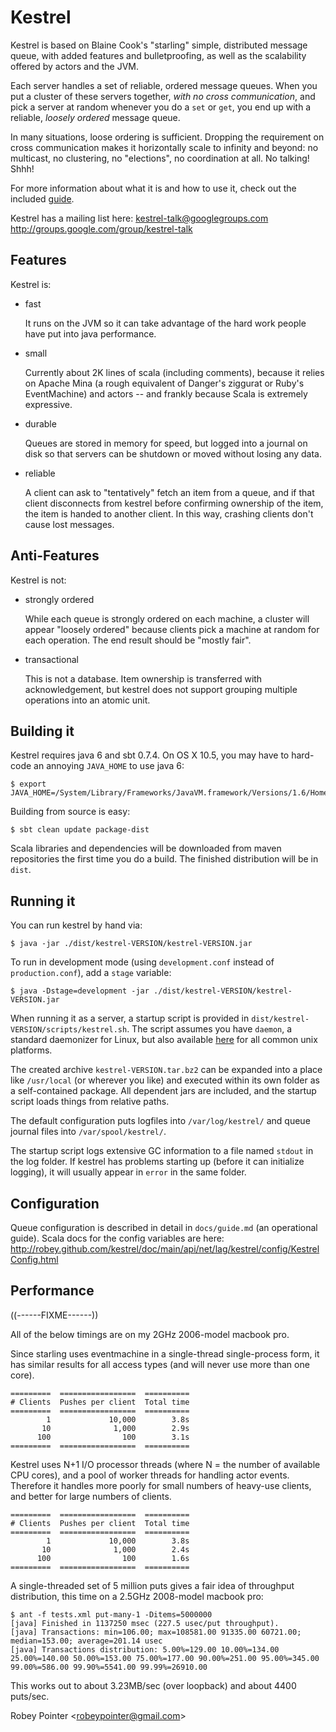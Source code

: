 
Kestrel
=======

Kestrel is based on Blaine Cook's "starling" simple, distributed message
queue, with added features and bulletproofing, as well as the scalability
offered by actors and the JVM.

Each server handles a set of reliable, ordered message queues. When you put a
cluster of these servers together, *with no cross communication*, and pick a
server at random whenever you do a `set` or `get`, you end up with a reliable,
*loosely ordered* message queue.

In many situations, loose ordering is sufficient. Dropping the requirement on
cross communication makes it horizontally scale to infinity and beyond: no
multicast, no clustering, no "elections", no coordination at all. No talking!
Shhh!

For more information about what it is and how to use it, check out
the included [guide](docs/guide.md).

Kestrel has a mailing list here: <kestrel-talk@googlegroups.com>
http://groups.google.com/group/kestrel-talk


Features
--------

Kestrel is:

- fast

  It runs on the JVM so it can take advantage of the hard work people have
  put into java performance.

- small

  Currently about 2K lines of scala (including comments), because it relies
  on Apache Mina (a rough equivalent of Danger's ziggurat or Ruby's
  EventMachine) and actors -- and frankly because Scala is extremely
  expressive.

- durable

  Queues are stored in memory for speed, but logged into a journal on disk
  so that servers can be shutdown or moved without losing any data.

- reliable

  A client can ask to "tentatively" fetch an item from a queue, and if that
  client disconnects from kestrel before confirming ownership of the item,
  the item is handed to another client. In this way, crashing clients don't
  cause lost messages.


Anti-Features
-------------

Kestrel is not:

- strongly ordered

  While each queue is strongly ordered on each machine, a cluster will
  appear "loosely ordered" because clients pick a machine at random for
  each operation. The end result should be "mostly fair".

- transactional

  This is not a database. Item ownership is transferred with acknowledgement,
  but kestrel does not support grouping multiple operations into an atomic
  unit.


Building it
-----------

Kestrel requires java 6 and sbt 0.7.4. On OS X 10.5, you may have to hard-code
an annoying `JAVA_HOME` to use java 6:

    $ export JAVA_HOME=/System/Library/Frameworks/JavaVM.framework/Versions/1.6/Home

Building from source is easy:

    $ sbt clean update package-dist

Scala libraries and dependencies will be downloaded from maven repositories
the first time you do a build. The finished distribution will be in `dist`.


Running it
----------

You can run kestrel by hand via:

    $ java -jar ./dist/kestrel-VERSION/kestrel-VERSION.jar

To run in development mode (using `development.conf` instead of
`production.conf`), add a `stage` variable:

    $ java -Dstage=development -jar ./dist/kestrel-VERSION/kestrel-VERSION.jar

When running it as a server, a startup script is provided in
`dist/kestrel-VERSION/scripts/kestrel.sh`. The script assumes you have
`daemon`, a standard daemonizer for Linux, but also available
[here](http://libslack.org/daemon/) for all common unix platforms.

The created archive `kestrel-VERSION.tar.bz2` can be expanded into a place
like `/usr/local` (or wherever you like) and executed within its own folder as
a self-contained package. All dependent jars are included, and the startup
script loads things from relative paths.

The default configuration puts logfiles into `/var/log/kestrel/` and queue
journal files into `/var/spool/kestrel/`.

The startup script logs extensive GC information to a file named `stdout` in
the log folder. If kestrel has problems starting up (before it can initialize
logging), it will usually appear in `error` in the same folder.


Configuration
-------------

Queue configuration is described in detail in `docs/guide.md` (an operational
guide). Scala docs for the config variables are here:
http://robey.github.com/kestrel/doc/main/api/net/lag/kestrel/config/KestrelConfig.html


Performance
-----------

((------FIXME------))

All of the below timings are on my 2GHz 2006-model macbook pro.

Since starling uses eventmachine in a single-thread single-process form, it
has similar results for all access types (and will never use more than one
core).

    =========  =================  ==========
    # Clients  Pushes per client  Total time
    =========  =================  ==========
            1             10,000        3.8s
           10              1,000        2.9s
          100                100        3.1s
    =========  =================  ==========

Kestrel uses N+1 I/O processor threads (where N = the number of available CPU
cores), and a pool of worker threads for handling actor events. Therefore it
handles more poorly for small numbers of heavy-use clients, and better for
large numbers of clients.

    =========  =================  ==========
    # Clients  Pushes per client  Total time
    =========  =================  ==========
            1             10,000        3.8s
           10              1,000        2.4s
          100                100        1.6s
    =========  =================  ==========

A single-threaded set of 5 million puts gives a fair idea of throughput
distribution, this time on a 2.5GHz 2008-model macbook pro:

    $ ant -f tests.xml put-many-1 -Ditems=5000000
    [java] Finished in 1137250 msec (227.5 usec/put throughput).
    [java] Transactions: min=106.00; max=108581.00 91335.00 60721.00; median=153.00; average=201.14 usec
    [java] Transactions distribution: 5.00%=129.00 10.00%=134.00 25.00%=140.00 50.00%=153.00 75.00%=177.00 90.00%=251.00 95.00%=345.00 99.00%=586.00 99.90%=5541.00 99.99%=26910.00

This works out to about 3.23MB/sec (over loopback) and about 4400 puts/sec.


Robey Pointer <<robeypointer@gmail.com>>
